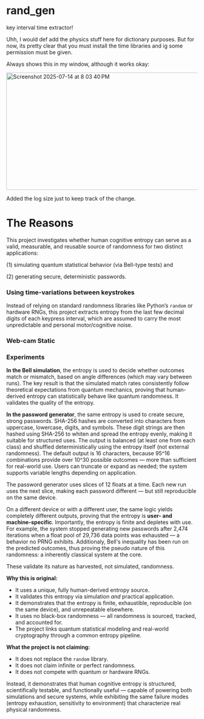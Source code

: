 # rand_gen
key interval time extractor!

Uhh, I would def add the physics stuff here for dictionary purposes.
But for now, its pretty clear that you must install the time libraries and ig some permission must be given. 

Always shows this in my window, although it works okay:


<img width="563" height="308" alt="Screenshot 2025-07-14 at 8 03 40 PM" src="https://github.com/user-attachments/assets/26a8f3f7-c6ad-487e-b705-4b406ad30b6c" />

Added the log size just to keep track of the change. 




# The Reasons
This project investigates whether human cognitive entropy can serve as a valid, measurable, and reusable source of randomness for two distinct applications: 

(1) simulating quantum statistical behavior (via Bell-type tests) and 

(2) generating secure, deterministic passwords.

### Using time-variations between keystrokes

Instead of relying on standard randomness libraries like Python’s `random` or hardware RNGs, this project extracts entropy from the last few decimal digits of each keypress interval, which are assumed to carry the most unpredictable and personal motor/cognitive noise. 

### Web-cam Static

### Experiments
**In the Bell simulation**, the entropy is used to decide whether outcomes match or mismatch, based on angle differences (which may vary between runs). The key result is that the simulated match rates consistently follow theoretical expectations from quantum mechanics, proving that human-derived entropy can statistically behave like quantum randomness. It validates the quality of the entropy.

**In the password generator**, the same entropy is used to create secure, strong passwords. SHA-256 hashes are converted into characters from uppercase, lowercase, digits, and symbols. These digit strings are then hashed using SHA-256 to whiten and spread the entropy evenly, making it suitable for structured uses. The output is balanced (at least one from each class) and shuffled deterministically using the entropy itself (not external randomness). The default output is 16 characters, because 95^16 combinations provide over 10^30 possible outcomes — more than sufficient for real-world use. Users can truncate or expand as needed; the system supports variable lengths depending on application.

The password generator uses slices of 12 floats at a time. Each new run uses the next slice, making each password different — but still reproducible on the same device. 

On a different device or with a different user, the same logic yields completely different outputs, proving that the entropy is **user- and machine-specific**. Importantly, the entropy is finite and depletes with use. For example, the system stopped generating new passwords after 2,474 iterations when a float pool of 29,736 data points was exhausted — a behavior no PRNG exhibits. Additionaly, Bell's inequality has been run on the predicted outcomes, thus proving the pseudo nature of this randomness: a inherently classical system at the core.


These validate its nature as harvested, not simulated, randomness.

**Why this is original:**

* It uses a unique, fully human-derived entropy source.
* It validates this entropy via simulation *and* practical application.
* It demonstrates that the entropy is finite, exhaustible, reproducible (on the same device), and unrepeatable elsewhere.
* It uses no black-box randomness — all randomness is sourced, tracked, and accounted for.
* The project links quantum statistical modeling and real-world cryptography through a common entropy pipeline.

**What the project is not claiming:**

* It does not replace the `random` library.
* It does not claim infinite or perfect randomness.
* It does not compete with quantum or hardware RNGs.

Instead, it demonstrates that human cognitive entropy is structured, scientifically testable, and functionally useful — capable of powering both simulations and secure systems, while exhibiting the same failure modes (entropy exhaustion, sensitivity to environment) that characterize real physical randomness.


